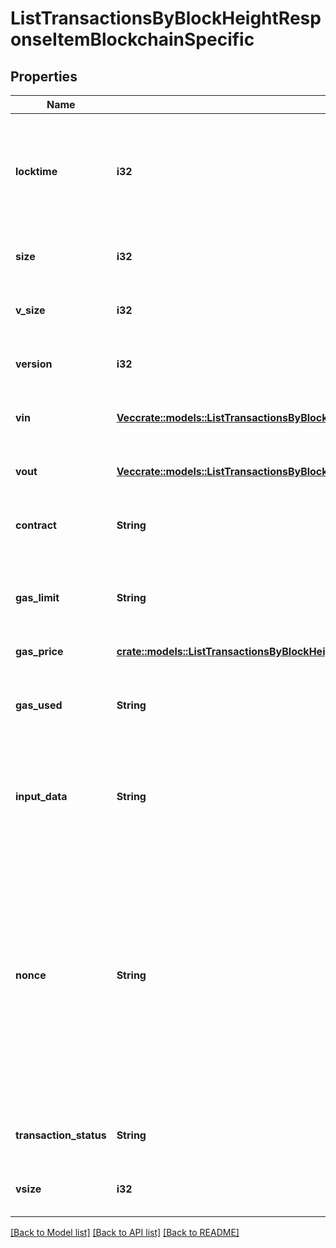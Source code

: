 # ListTransactionsByBlockHeightResponseItemBlockchainSpecific

## Properties

Name | Type | Description | Notes
------------ | ------------- | ------------- | -------------
**locktime** | **i32** | Represents the time at which a particular transaction can be added to the blockchain. | 
**size** | **i32** | Represents the total size of this transaction. | 
**v_size** | **i32** | Represents the virtual size of this transaction. | 
**version** | **i32** | Represents the total size of this transaction. | 
**vin** | [**Vec<crate::models::ListTransactionsByBlockHashResponseItemBlockchainSpecificBitcoinCashVin>**](ListTransactionsByBlockHashResponseItemBlockchainSpecificBitcoinCash_vin.md) | Represents the transaction inputs. | 
**vout** | [**Vec<crate::models::ListTransactionsByBlockHashResponseItemBlockchainSpecificBitcoinCashVout>**](ListTransactionsByBlockHashResponseItemBlockchainSpecificBitcoinCash_vout.md) | Represents the transaction outputs. | 
**contract** | **String** | Represents the specific transaction contract. | 
**gas_limit** | **String** | Represents the amount of gas used by this specific transaction alone. | 
**gas_price** | [**crate::models::ListTransactionsByBlockHeightResponseItemBlockchainSpecificEthereumClassicGasPrice**](ListTransactionsByBlockHeightResponseItemBlockchainSpecificEthereumClassic_gasPrice.md) |  | 
**gas_used** | **String** | Represents the exact unit of gas that was used for the transaction. | 
**input_data** | **String** | Represents additional information that is required for the transaction. | 
**nonce** | **String** | Represents the sequential running number for an address, starting from 0 for the first transaction. E.g., if the nonce of a transaction is 10, it would be the 11th transaction sent from the sender's address. | 
**transaction_status** | **String** | Represents the status of this transaction. | 
**vsize** | **i32** | Represents the virtual size of this transaction. | 

[[Back to Model list]](../README.md#documentation-for-models) [[Back to API list]](../README.md#documentation-for-api-endpoints) [[Back to README]](../README.md)


